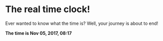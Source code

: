 # The real time clock!

Ever wanted to know what the time is? Well, your journey is about to end!

**The time is Nov 05, 2017, 08:17**